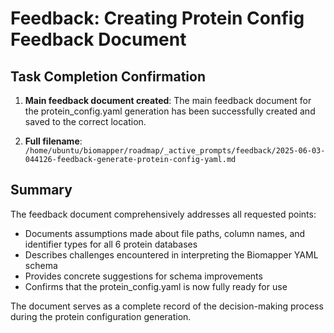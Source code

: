 # Feedback: Creating Protein Config Feedback Document

## Task Completion Confirmation

1. **Main feedback document created**: The main feedback document for the protein_config.yaml generation has been successfully created and saved to the correct location.

2. **Full filename**: `/home/ubuntu/biomapper/roadmap/_active_prompts/feedback/2025-06-03-044126-feedback-generate-protein-config-yaml.md`

## Summary

The feedback document comprehensively addresses all requested points:
- Documents assumptions made about file paths, column names, and identifier types for all 6 protein databases
- Describes challenges encountered in interpreting the Biomapper YAML schema
- Provides concrete suggestions for schema improvements
- Confirms that the protein_config.yaml is now fully ready for use

The document serves as a complete record of the decision-making process during the protein configuration generation.